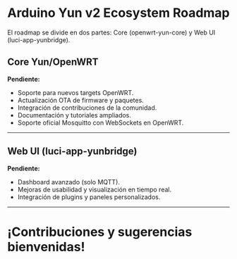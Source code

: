 
# Arduino Yun v2 Ecosystem Roadmap

El roadmap se divide en dos partes: Core (openwrt-yun-core) y Web UI (luci-app-yunbridge).


## Core Yun/OpenWRT

**Pendiente:**
- Soporte para nuevos targets OpenWRT.
- Actualización OTA de firmware y paquetes.
- Integración de contribuciones de la comunidad.
- Documentación y tutoriales ampliados.
- Soporte oficial Mosquitto con WebSockets en OpenWRT.

---

## Web UI (luci-app-yunbridge)

**Pendiente:**
- Dashboard avanzado (solo MQTT).
- Mejoras de usabilidad y visualización en tiempo real.
- Integración de plugins y paneles personalizados.

---

# ¡Contribuciones y sugerencias bienvenidas!
